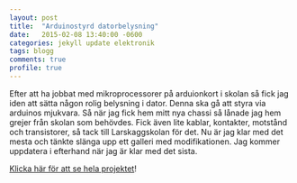 ```yaml
---
layout: post
title:  "Arduinostyrd datorbelysning"
date:   2015-02-08 13:40:00 -0600
categories: jekyll update elektronik
tags: blogg
comments: true
profile: true
---
```

Efter att ha jobbat med mikroprocessorer på arduionkort i skolan så fick jag iden att sätta någon rolig belysning i dator. Denna ska gå att styra via arduinos mjukvara. Så när jag fick hem mitt nya chassi så lånade jag hem grejer från skolan som behövdes. Fick även lite kablar, kontakter, motstånd och transistorer, så tack till Larskaggskolan för det. Nu är jag klar med det mesta och tänkte slänga upp ett galleri med modifikationen. Jag kommer uppdatera i efterhand när jag är klar med det sista.

[Klicka här för att se hela projektet]!

[Klicka här för att se hela projektet]: https://www.sweclockers.com/galleri/13007-arduinostyrd-datorbelysning
